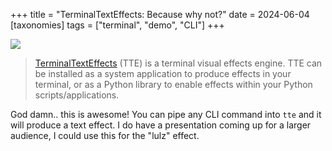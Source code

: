 +++
title = "TerminalTextEffects: Because why not?"
date = 2024-06-04
[taxonomies]
tags = ["terminal", "demo", "CLI"] 
+++

![](https://chrisbuilds.github.io/terminaltexteffects/img/application_demos/shadow_title_blackhole.gif)

> [TerminalTextEffects](https://chrisbuilds.github.io/terminaltexteffects/) (TTE) is a terminal visual effects engine. TTE can be installed as a system application to produce effects in your terminal, or as a Python library to enable effects within your Python scripts/applications.

God damn.. this is awesome! You can pipe any CLI command into `tte` and it will produce a text effect. I do have a presentation coming up for a larger audience, I could use this for the "lulz" effect. 